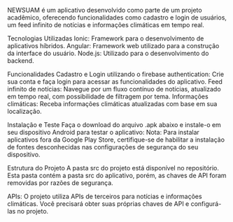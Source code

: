 NEWSUAM é um aplicativo desenvolvido como parte de um projeto acadêmico, oferecendo funcionalidades como cadastro e login de usuários, um feed infinito de notícias e informações climáticas em tempo real.

Tecnologias Utilizadas
Ionic: Framework para o desenvolvimento de aplicativos híbridos.
Angular: Framework web utilizado para a construção da interface do usuário.
Node.js: Utilizado para o desenvolvimento do backend.

Funcionalidades
Cadastro e Login utilizando o firebase authentication: Crie sua conta e faça login para acessar as funcionalidades do aplicativo.
Feed infinito de notícias: Navegue por um fluxo contínuo de notícias, atualizado em tempo real, com possibilidade de filtragem por tema.
Informações climáticas: Receba informações climáticas atualizadas com base em sua localização.

Instalação e Teste
Faça o download do arquivo .apk abaixo e instale-o em seu dispositivo Android para testar o aplicativo:
Nota: Para instalar aplicativos fora da Google Play Store, certifique-se de habilitar a instalação de fontes desconhecidas nas configurações de segurança do seu dispositivo.

Estrutura do Projeto
A pasta src do projeto está disponível no repositório. Esta pasta contém a pasta src do aplicativo, porém, as chaves de API foram removidas por razões de segurança.

APIs: O projeto utiliza APIs de terceiros para notícias e informações climáticas. Você precisará obter suas próprias chaves de API e configurá-las no projeto.
